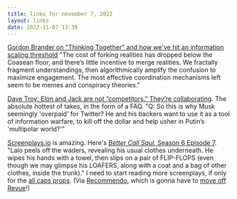 ```yaml
---
title: links for november 7, 2022
layout: links
date: 2022-11-07 13:39
---
```


[Gordon Brander on "Thinking Together" and how we've hit an information scaling threshold](https://subconscious.substack.com/p/thinking-together) "The cost of forking realities has dropped below the Coasean floor, and there’s little incentive to merge realities. We fractally fragment understandings, then algorithmically amplify the confusion to maximize engagement. The most effective coordination mechanisms left seem to be memes and conspiracy theories."

[Dave Troy: Elon and Jack are not “competitors.” They’re collaborating](https://davetroy.medium.com/no-elon-and-jack-are-not-competitors-theyre-collaborating-3e88cde5267d). The absolute hottest of takes, in the form of a FAQ. "Q: So this is why Musk seemingly 'overpaid' for Twitter? He and his backers want to use it as a tool of information warfare, to kill off the dollar and help usher in Putin’s 'multipolar world?'"

[Screenplays.io](https://screenplays.io/) is amazing. Here's [*Better Call Saul*, Season 6 Episode 7](https://f004.backblazeb2.com/file/screenplays/posts/better-call-saul-2018/episodes/Better%20Call%20Saul%20607%20-%20Production%20-%20Jul%2012%202021.pdf). "Lalo peels off the waders, revealing his usual clothes underneath. He wipes his hands with a towel, then slips on a pair of FLIP-FLOPS (even though we may glimpse his LOAFERS, along with a coat and a bag of other clothes, inside the trunk)." I need to start reading more screenplays, if only for the [all caps props](https://medium.com/@alli_unger/6-things-to-capitalize-in-your-screenplay-a445e0678aa3). (Via [Recommendo](https://www.getrevue.co/profile/Recomendo/issues/soundprint-google-lens-screenplays-io-1431114?utm_campaign=Issue&utm_content=view_in_browser&utm_medium=email&utm_source=Recomendo), which is gonna have to [move off Revue](https://www.theinformation.com/briefings/twitter-will-shut-down-newsletter-product-revue-by-year-end?rc=kald7m)!)
